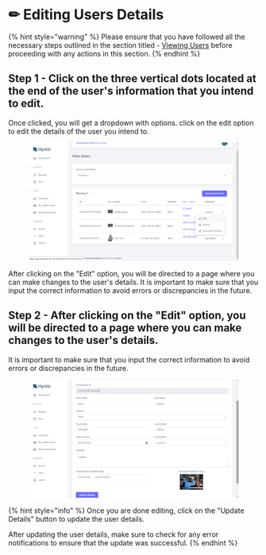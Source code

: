 # ✏ Editing Users Details

{% hint style="warning" %}
Please ensure that you have followed all the necessary steps outlined in the section titled - [Viewing Users](../product-guides/understanding-projects.md) before proceeding with any actions in this section.
{% endhint %}

## Step 1 - Click on the three vertical dots located at the end of the user's information that you intend to edit.

Once clicked, you will get a dropdown with options. click on the edit option to edit the details of the user you intend to.

<figure><img src="../.gitbook/assets/image_2023-03-01_105619443.png" alt=""><figcaption></figcaption></figure>

After clicking on the "Edit" option, you will be directed to a page where you can make changes to the user's details. It is important to make sure that you input the correct information to avoid errors or discrepancies in the future.

## Step 2 - After clicking on the "Edit" option, you will be directed to a page where you can make changes to the user's details.&#x20;

It is important to make sure that you input the correct information to avoid errors or discrepancies in the future.

<figure><img src="../.gitbook/assets/image_2023-03-01_110059657.png" alt=""><figcaption></figcaption></figure>

{% hint style="info" %}
Once you are done editing, click on the "Update Details" button to update the user details.



After updating the user details, make sure to check for any error notifications to ensure that the update was successful.
{% endhint %}
